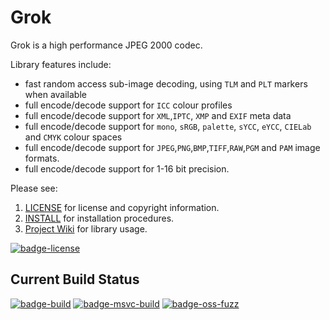 # Grok

Grok is a high performance JPEG 2000 codec.

Library features include:

* fast random access sub-image decoding, using `TLM` and `PLT` markers when available
* full encode/decode support for `ICC` colour profiles
* full encode/decode support for `XML`,`IPTC`, `XMP` and `EXIF` meta data
* full encode/decode support for `mono`, `sRGB`, `palette`, `sYCC`, `eYCC`, `CIELab` and `CMYK` colour spaces
* full encode/decode support for `JPEG`,`PNG`,`BMP`,`TIFF`,`RAW`,`PGM` and `PAM` image formats.
* full encode/decode support for 1-16 bit precision.

Please see:

1. [LICENSE][link-license] for license and copyright information.
1. [INSTALL](https://github.com/GrokImageCompression/grok/blob/master/INSTALL.md) for installation procedures.
1. [Project Wiki](https://github.com/GrokImageCompression/grok/wiki) for library usage.


[![badge-license]][link-license]


## Current Build Status
[![badge-build]][link-build]
[![badge-msvc-build]][link-msvc-build]
[![badge-oss-fuzz]][link-oss-fuzz]  

[badge-license]: https://img.shields.io/badge/License-AGPL%20v3-blue.svg "AGPL 3.0"
[link-license]: https://github.com/GrokImageCompression/grok/blob/master/LICENSE "AGPL 3.0"
[badge-build]: https://travis-ci.org/GrokImageCompression/grok.svg?branch=master "Build Status"
[link-build]: https://travis-ci.org/GrokImageCompression/grok "Build Status"
[badge-msvc-build]: https://ci.appveyor.com/api/projects/status/github/GrokImageCompression/grok?branch=master&svg=true "Windows Build Status"
[link-msvc-build]: https://ci.appveyor.com/project/boxerab/grok/branch/master "Windows Build Status"
[badge-oss-fuzz]: https://oss-fuzz-build-logs.storage.googleapis.com/badges/grok.svg "Fuzzing Status"
[link-oss-fuzz]: https://bugs.chromium.org/p/oss-fuzz/issues/list?sort=-opened&can=1&q=proj:grok "Fuzzing Status"
